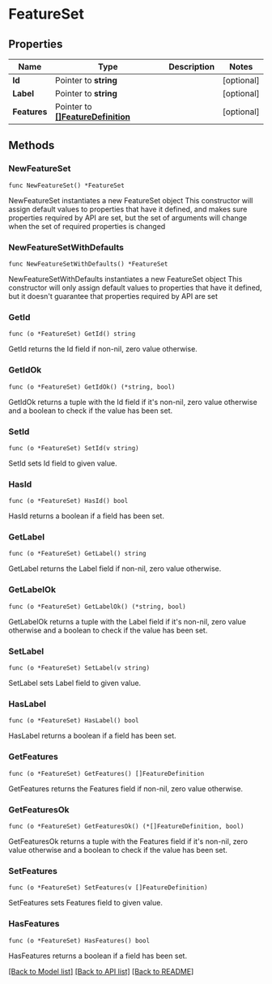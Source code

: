 # FeatureSet

## Properties

Name | Type | Description | Notes
------------ | ------------- | ------------- | -------------
**Id** | Pointer to **string** |  | [optional] 
**Label** | Pointer to **string** |  | [optional] 
**Features** | Pointer to [**[]FeatureDefinition**](FeatureDefinition.md) |  | [optional] 

## Methods

### NewFeatureSet

`func NewFeatureSet() *FeatureSet`

NewFeatureSet instantiates a new FeatureSet object
This constructor will assign default values to properties that have it defined,
and makes sure properties required by API are set, but the set of arguments
will change when the set of required properties is changed

### NewFeatureSetWithDefaults

`func NewFeatureSetWithDefaults() *FeatureSet`

NewFeatureSetWithDefaults instantiates a new FeatureSet object
This constructor will only assign default values to properties that have it defined,
but it doesn't guarantee that properties required by API are set

### GetId

`func (o *FeatureSet) GetId() string`

GetId returns the Id field if non-nil, zero value otherwise.

### GetIdOk

`func (o *FeatureSet) GetIdOk() (*string, bool)`

GetIdOk returns a tuple with the Id field if it's non-nil, zero value otherwise
and a boolean to check if the value has been set.

### SetId

`func (o *FeatureSet) SetId(v string)`

SetId sets Id field to given value.

### HasId

`func (o *FeatureSet) HasId() bool`

HasId returns a boolean if a field has been set.

### GetLabel

`func (o *FeatureSet) GetLabel() string`

GetLabel returns the Label field if non-nil, zero value otherwise.

### GetLabelOk

`func (o *FeatureSet) GetLabelOk() (*string, bool)`

GetLabelOk returns a tuple with the Label field if it's non-nil, zero value otherwise
and a boolean to check if the value has been set.

### SetLabel

`func (o *FeatureSet) SetLabel(v string)`

SetLabel sets Label field to given value.

### HasLabel

`func (o *FeatureSet) HasLabel() bool`

HasLabel returns a boolean if a field has been set.

### GetFeatures

`func (o *FeatureSet) GetFeatures() []FeatureDefinition`

GetFeatures returns the Features field if non-nil, zero value otherwise.

### GetFeaturesOk

`func (o *FeatureSet) GetFeaturesOk() (*[]FeatureDefinition, bool)`

GetFeaturesOk returns a tuple with the Features field if it's non-nil, zero value otherwise
and a boolean to check if the value has been set.

### SetFeatures

`func (o *FeatureSet) SetFeatures(v []FeatureDefinition)`

SetFeatures sets Features field to given value.

### HasFeatures

`func (o *FeatureSet) HasFeatures() bool`

HasFeatures returns a boolean if a field has been set.


[[Back to Model list]](../README.md#documentation-for-models) [[Back to API list]](../README.md#documentation-for-api-endpoints) [[Back to README]](../README.md)



